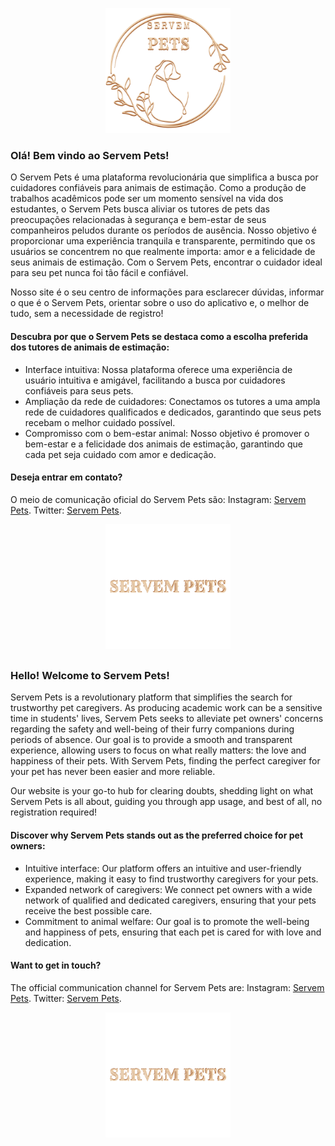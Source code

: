 <p align="center">
  <img src="assets/img/logoDuo.svg" alt="Logo" width="200" height="200">
</p>

<h3>Olá! Bem vindo ao Servem Pets!</h3>

O Servem Pets é uma plataforma revolucionária que simplifica a busca por cuidadores confiáveis para animais de estimação. Como a produção de trabalhos acadêmicos pode ser um momento sensível na vida dos estudantes, o Servem Pets busca aliviar os tutores de pets das preocupações relacionadas à segurança e bem-estar de seus companheiros peludos durante os períodos de ausência. Nosso objetivo é proporcionar uma experiência tranquila e transparente, permitindo que os usuários se concentrem no que realmente importa: amor e a felicidade de seus animais de estimação. Com o Servem Pets, encontrar o cuidador ideal para seu pet nunca foi tão fácil e confiável.

Nosso site é o seu centro de informações para esclarecer dúvidas, informar o que é o Servem Pets, orientar sobre o uso do aplicativo e, o melhor de tudo, sem a necessidade de registro!

<h4>Descubra por que o Servem Pets se destaca como a escolha preferida dos tutores de animais de estimação:</h4>

* Interface intuitiva: Nossa plataforma oferece uma experiência de usuário intuitiva e amigável, facilitando a busca por cuidadores confiáveis para seus pets.
* Ampliação da rede de cuidadores: Conectamos os tutores a uma ampla rede de cuidadores qualificados e dedicados, garantindo que seus pets recebam o melhor cuidado possível.
* Compromisso com o bem-estar animal: Nosso objetivo é promover o bem-estar e a felicidade dos animais de estimação, garantindo que cada pet seja cuidado com amor e dedicação.

<h4>Deseja entrar em contato?</h4>

O meio de comunicação oficial do Servem Pets são:
Instagram: [Servem Pets](https://www.instagram.com/servem_pets/).
Twitter: [Servem Pets](https://twitter.com/servem_pets).

<p align="center">
  <img src="assets/img/logoNomeDuo.svg" alt="Logo" width="200" height="200">
</p>

##

<h3>Hello! Welcome to Servem Pets!</h3>

Servem Pets is a revolutionary platform that simplifies the search for trustworthy pet caregivers. As producing academic work can be a sensitive time in students' lives, Servem Pets seeks to alleviate pet owners' concerns regarding the safety and well-being of their furry companions during periods of absence. Our goal is to provide a smooth and transparent experience, allowing users to focus on what really matters: the love and happiness of their pets. With Servem Pets, finding the perfect caregiver for your pet has never been easier and more reliable.

Our website is your go-to hub for clearing doubts, shedding light on what Servem Pets is all about, guiding you through app usage, and best of all, no registration required!

<h4>Discover why Servem Pets stands out as the preferred choice for pet owners:</h4>

* Intuitive interface: Our platform offers an intuitive and user-friendly experience, making it easy to find trustworthy caregivers for your pets.
* Expanded network of caregivers: We connect pet owners with a wide network of qualified and dedicated caregivers, ensuring that your pets receive the best possible care.
* Commitment to animal welfare: Our goal is to promote the well-being and happiness of pets, ensuring that each pet is cared for with love and dedication.

<h4>Want to get in touch?</h4>

The official communication channel for Servem Pets are:
Instagram: [Servem Pets](https://www.instagram.com/servem_pets/).
Twitter: [Servem Pets](https://twitter.com/servem_pets).

<p align="center">
  <img src="assets/img/logoNomeDuo.svg" alt="Logo" width="200" height="200">
</p>
